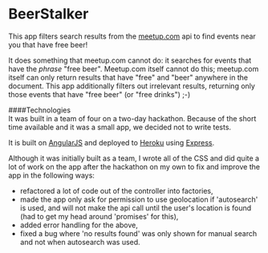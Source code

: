 # BeerStalker  

This app filters search results from the [meetup.com](http://www.meetup.com/) api to find events near you that have free beer!  

It does something that meetup.com cannot do: it searches for events that have the _phrase_ "free beer". Meetup.com itself cannot do this; meetup.com itself can only return results that have "free" and "beer" anywhere in the document. This app additionally filters out irrelevant results, returning only those events that have "free beer" (or "free drinks") ;-)  

####Technologies  
It was built in a team of four on a two-day hackathon. Because of the short time available and it was a small app, we decided not to write tests.  

It is built on [AngularJS](https://angularjs.org/) and deployed to [Heroku](http://heroku.com) using [Express](http://expressjs.com/).  

Although it was initially built as a team, I wrote all of the CSS and did quite a lot of work on the app after the hackathon on my own to fix and improve the app in the following ways:  
- refactored a lot of code out of the controller into factories,  
- made the app only ask for permission to use geolocation if 'autosearch' is used, and will not make the api call until the user's location is found (had to get my head around 'promises' for this),  
- added error handling for the above,  
- fixed a bug where 'no results found' was only shown for manual search and not when autosearch was used.  

